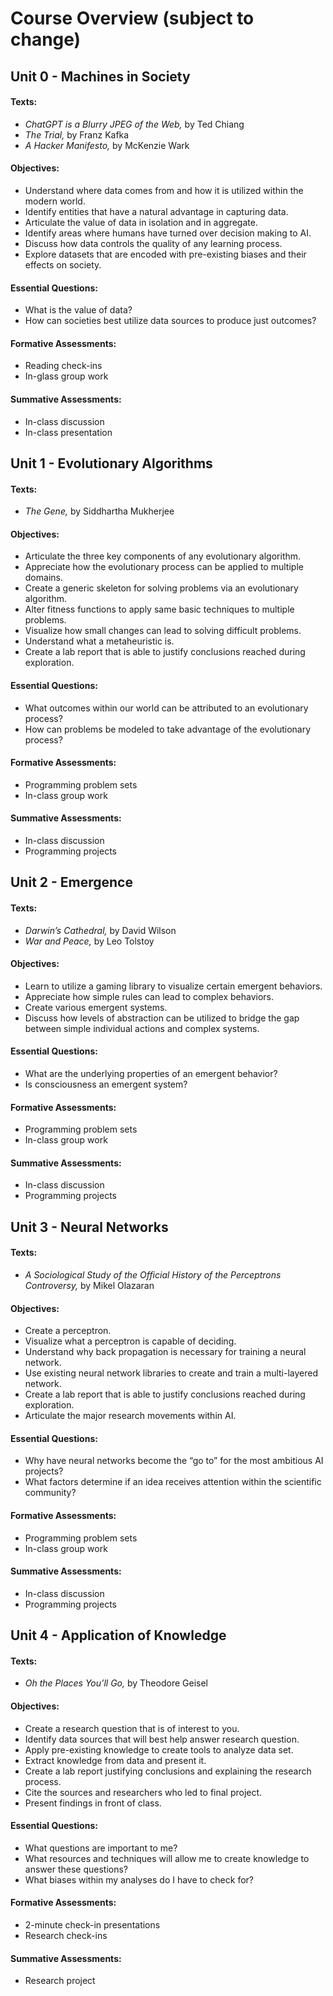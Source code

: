 # Course Overview (subject to change)

## Unit 0 - Machines in Society

#### Texts:

- *ChatGPT is a Blurry JPEG of the Web,* by Ted Chiang
- *The Trial,* by Franz Kafka
- *A Hacker Manifesto,* by McKenzie Wark

#### Objectives:

- Understand where data comes from and how it is utilized within the modern world.
- Identify entities that have a natural advantage in capturing data.
- Articulate the value of data in isolation and in aggregate.
- Identify areas where humans have turned over decision making to AI.
- Discuss how data controls the quality of any learning process.
- Explore datasets that are encoded with pre-existing biases and their effects on society.

#### Essential Questions:

- What is the value of data?
- How can societies best utilize data sources to produce just outcomes?

#### Formative Assessments:

- Reading check-ins
- In-glass group work

#### Summative Assessments:

- In-class discussion
- In-class presentation

## Unit 1 - Evolutionary Algorithms

#### Texts:

- *The Gene,* by Siddhartha Mukherjee

#### Objectives:

- Articulate the three key components of any evolutionary algorithm.
- Appreciate how the evolutionary process can be applied to multiple domains.
- Create a generic skeleton for solving problems via an evolutionary algorithm.
- Alter fitness functions to apply same basic techniques to multiple problems.
- Visualize how small changes can lead to solving difficult problems.
- Understand what a metaheuristic is.
- Create a lab report that is able to justify conclusions reached during exploration.

#### Essential Questions:

- What outcomes within our world can be attributed to an evolutionary process?
- How can problems be modeled to take advantage of the evolutionary process?

#### Formative Assessments:

- Programming problem sets
- In-class group work

#### Summative Assessments:

- In-class discussion
- Programming projects

## Unit 2 - Emergence

#### Texts:

- *Darwin’s Cathedral,* by David Wilson
- *War and Peace,* by Leo Tolstoy

#### Objectives:

- Learn to utilize a gaming library to visualize certain emergent behaviors.
- Appreciate how simple rules can lead to complex behaviors.
- Create various emergent systems.
- Discuss how levels of abstraction can be utilized to bridge the gap between
  simple individual actions and complex systems.

#### Essential Questions:

- What are the underlying properties of an emergent behavior?
- Is consciousness an emergent system?

#### Formative Assessments:

- Programming problem sets
- In-class group work

#### Summative Assessments:

- In-class discussion
- Programming projects

## Unit 3 - Neural Networks

#### Texts:

- *A Sociological Study of the Official History of the Perceptrons Controversy,*
  by Mikel Olazaran

#### Objectives:

- Create a perceptron.
- Visualize what a perceptron is capable of deciding.
- Understand why back propagation is necessary for training a neural network.
- Use existing neural network libraries to create and train a multi-layered network.
- Create a lab report that is able to justify conclusions reached during exploration.
- Articulate the major research movements within AI.

#### Essential Questions:

- Why have neural networks become the “go to” for the most ambitious AI projects?
- What factors determine if an idea receives attention within the scientific community?

#### Formative Assessments:

- Programming problem sets
- In-class group work

#### Summative Assessments:

- In-class discussion
- Programming projects

## Unit 4 - Application of Knowledge

#### Texts:

- *Oh the Places You’ll Go,* by Theodore Geisel

#### Objectives:

- Create a research question that is of interest to you.
- Identify data sources that will best help answer research question.
- Apply pre-existing knowledge to create tools to analyze data set.
- Extract knowledge from data and present it.
- Create a lab report justifying conclusions and explaining the research process.
- Cite the sources and researchers who led to final project.
- Present findings in front of class.

#### Essential Questions:

- What questions are important to me?
- What resources and techniques will allow me to create knowledge to answer these questions?
- What biases within my analyses do I have to check for?

#### Formative Assessments:

- 2-minute check-in presentations
- Research check-ins

#### Summative Assessments:

- Research project

